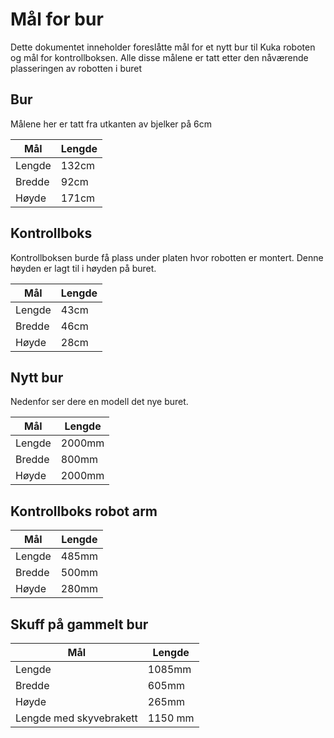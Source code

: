 # Mål for bur
Dette dokumentet inneholder foreslåtte mål for et nytt bur til Kuka roboten og mål for kontrollboksen. Alle disse målene er tatt etter den nåværende plasseringen av robotten i buret


## Bur
Målene her er tatt fra utkanten av bjelker på 6cm

| Mål    | Lengde |
|--------|--------|
| Lengde | 132cm  |
| Bredde | 92cm   |
| Høyde  | 171cm  |

## Kontrollboks
Kontrollboksen burde få plass under platen hvor robotten er montert. Denne høyden er lagt til i høyden på buret.

| Mål    | Lengde |
|--------|--------|
| Lengde | 43cm   |
| Bredde | 46cm   |
| Høyde  | 28cm   |


## Nytt bur
Nedenfor ser dere en modell det nye buret.  

| Mål    | Lengde   |
|--------|----------|
| Lengde | 2000mm   |
| Bredde | 800mm    |
| Høyde  | 2000mm   |

## Kontrollboks robot arm

| Mål    | Lengde   |
|--------|----------|
| Lengde | 485mm   |
| Bredde | 500mm    |
| Høyde  | 280mm   |

## Skuff på gammelt bur 

| Mål    | Lengde   |
|--------|----------|
| Lengde | 1085mm  |
| Bredde | 605mm    |
| Høyde  | 265mm   |
| Lengde med skyvebrakett | 1150 mm |


